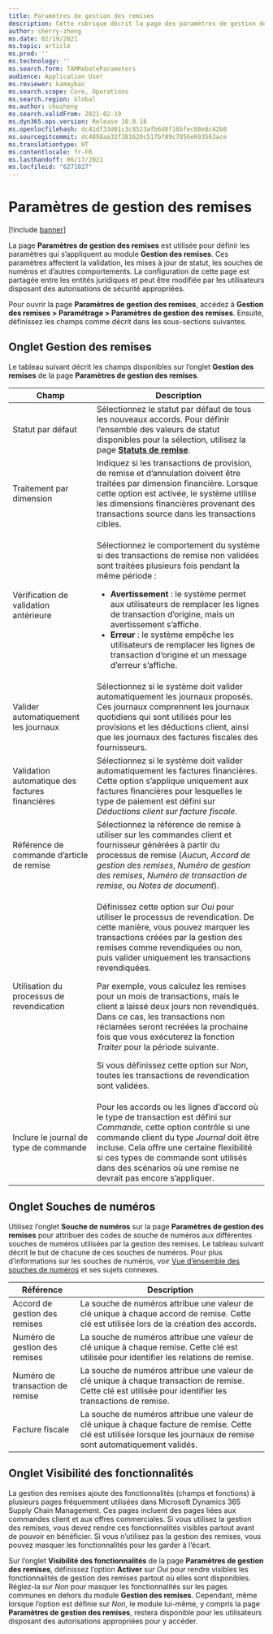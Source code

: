 ```yaml
---
title: Paramètres de gestion des remises
description: Cette rubrique décrit la page des paramètres de gestion des remises. Cette page contient des paramètres qui affectent la validation, les mises à jour de statut, les souches de numéros et d’autres comportements.
author: sherry-zheng
ms.date: 02/19/2021
ms.topic: article
ms.prod: ''
ms.technology: ''
ms.search.form: TAMRebateParameters
audience: Application User
ms.reviewer: kamaybac
ms.search.scope: Core, Operations
ms.search.region: Global
ms.author: chuzheng
ms.search.validFrom: 2021-02-19
ms.dyn365.ops.version: Release 10.0.18
ms.openlocfilehash: dc41df33d01c3c8523afb6d8f16bfec88e0c42b8
ms.sourcegitcommit: dc4898aa32f381620c517bf89c7856e693563ace
ms.translationtype: HT
ms.contentlocale: fr-FR
ms.lasthandoff: 06/17/2021
ms.locfileid: "6271027"
---
```

# <a name="rebate-management-parameters"></a>Paramètres de gestion des remises

[!include [banner](../includes/banner.md)]

La page **Paramètres de gestion des remises** est utilisée pour définir les paramètres qui s’appliquent au module **Gestion des remises**. Ces paramètres affectent la validation, les mises à jour de statut, les souches de numéros et d’autres comportements. La configuration de cette page est partagée entre les entités juridiques et peut être modifiée par les utilisateurs disposant des autorisations de sécurité appropriées.

Pour ouvrir la page **Paramètres de gestion des remises**, accédez à **Gestion des remises \> Paramétrage \> Paramètres de gestion des remises**. Ensuite, définissez les champs comme décrit dans les sous-sections suivantes.

## <a name="rebate-management-tab"></a>Onglet Gestion des remises

Le tableau suivant décrit les champs disponibles sur l’onglet **Gestion des remises** de la page **Paramètres de gestion des remises**.

| Champ | Description |
|---|---|
| Statut par défaut | Sélectionnez le statut par défaut de tous les nouveaux accords. Pour définir l’ensemble des valeurs de statut disponibles pour la sélection, utilisez la page [**Statuts de remise**](rebate-statuses.md). |
| Traitement par dimension | Indiquez si les transactions de provision, de remise et d’annulation doivent être traitées par dimension financière. Lorsque cette option est activée, le système utilise les dimensions financières provenant des transactions source dans les transactions cibles. |
| Vérification de validation antérieure | <p>Sélectionnez le comportement du système si des transactions de remise non validées sont traitées plusieurs fois pendant la même période :</p><ul><li>**Avertissement** : le système permet aux utilisateurs de remplacer les lignes de transaction d’origine, mais un avertissement s’affiche.</li><li>**Erreur** : le système empêche les utilisateurs de remplacer les lignes de transaction d’origine et un message d’erreur s’affiche. |
| Valider automatiquement les journaux | Sélectionnez si le système doit valider automatiquement les journaux proposés. Ces journaux comprennent les journaux quotidiens qui sont utilisés pour les provisions et les déductions client, ainsi que les journaux des factures fiscales des fournisseurs. |
| Validation automatique des factures financières | Sélectionnez si le système doit valider automatiquement les factures financières. Cette option s’applique uniquement aux factures financières pour lesquelles le type de paiement est défini sur *Déductions client sur facture fiscale*. |
| Référence de commande d’article de remise | Sélectionnez la référence de remise à utiliser sur les commandes client et fournisseur générées à partir du processus de remise (*Aucun*, *Accord de gestion des remises*, *Numéro de gestion des remises*, *Numéro de transaction de remise*, ou *Notes de document*). |
| Utilisation du processus de revendication | <p>Définissez cette option sur *Oui* pour utiliser le processus de revendication. De cette manière, vous pouvez marquer les transactions créées par la gestion des remises comme revendiquées ou non, puis valider uniquement les transactions revendiquées.</p><p>Par exemple, vous calculez les remises pour un mois de transactions, mais le client a laissé deux jours non revendiqués. Dans ce cas, les transactions non réclamées seront recréées la prochaine fois que vous exécuterez la fonction *Traiter* pour la période suivante.</p><p>Si vous définissez cette option sur *Non*, toutes les transactions de revendication sont validées.</p> |
| Inclure le journal de type de commande | Pour les accords ou les lignes d’accord où le type de transaction est défini sur *Commande*, cette option contrôle si une commande client du type *Journal* doit être incluse. Cela offre une certaine flexibilité si ces types de commande sont utilisés dans des scénarios où une remise ne devrait pas encore s’appliquer. |

## <a name="number-sequences-tab"></a>Onglet Souches de numéros

Utilisez l’onglet **Souche de numéros** sur la page **Paramètres de gestion des remises** pour attribuer des codes de souche de numéros aux différentes souches de numéros utilisées par la gestion des remises. Le tableau suivant décrit le but de chacune de ces souches de numéros. Pour plus d’informations sur les souches de numéros, voir [Vue d’ensemble des souches de numéros](../../fin-ops-core/fin-ops/organization-administration/number-sequence-overview.md) et ses sujets connexes.

| Référence | Description |
|---|---|
| Accord de gestion des remises | La souche de numéros attribue une valeur de clé unique à chaque accord de remise. Cette clé est utilisée lors de la création des accords. |
| Numéro de gestion des remises | La souche de numéros attribue une valeur de clé unique à chaque remise. Cette clé est utilisée pour identifier les relations de remise. |
| Numéro de transaction de remise | La souche de numéros attribue une valeur de clé unique à chaque transaction de remise. Cette clé est utilisée pour identifier les transactions de remise. |
| Facture fiscale | La souche de numéros attribue une valeur de clé unique à chaque facture de remise. Cette clé est utilisée lorsque les journaux de remise sont automatiquement validés. |

## <a name="feature-visibility-tab"></a>Onglet Visibilité des fonctionnalités

La gestion des remises ajoute des fonctionnalités (champs et fonctions) à plusieurs pages fréquemment utilisées dans Microsoft Dynamics 365 Supply Chain Management. Ces pages incluent des pages liées aux commandes client et aux offres commerciales. Si vous utilisez la gestion des remises, vous devez rendre ces fonctionnalités visibles partout avant de pouvoir en bénéficier. Si vous n’utilisez pas la gestion des remises, vous pouvez masquer les fonctionnalités pour les garder à l’écart.

Sur l’onglet **Visibilité des fonctionnalités** de la page **Paramètres de gestion des remises**, définissez l’option **Activer** sur *Oui* pour rendre visibles les fonctionnalités de gestion des remises partout où elles sont disponibles. Réglez-la sur *Non* pour masquer les fonctionnalités sur les pages communes en dehors du module **Gestion des remises**. Cependant, même lorsque l’option est définie sur *Non*, le module lui-même, y compris la page **Paramètres de gestion des remises**, restera disponible pour les utilisateurs disposant des autorisations appropriées pour y accéder.
